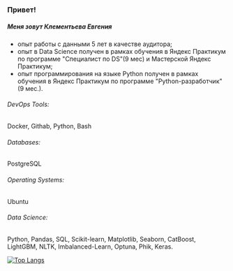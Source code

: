 ### Привет!

##### Меня зовут Клементьева Евгения
-  опыт работы с данными 5 лет в качестве аудитора;
-  опыт в Data Science получен в рамках обучения в Яндекс Практикум по программе "Специалист по DS"(9 мес) и Мастерской Яндекс Практикум;
-  опыт программирования на языке Python получен в рамках обучения в Яндекс Практикум по программе "Python-разработчик"(9 мес.).


###### DevOps Tools:
Docker, Githab, Python, Bash

###### Databases: 
PostgreSQL

###### Operating Systems: 
Ubuntu

###### Data Science: 
Python, Pandas, SQL, Scikit-learn, Matplotlib, Seaborn, CatBoost, LightGBM, NLTK, Imbalanced-Learn, Optuna, Phik, Keras.


[![Top Langs](https://github-readme-stats.vercel.app/api/top-langs/?username=KlementevaE&hide=jupyter,css,scss,html,c,makefile,dockerfile,shell,cmake)](https://github.com/anuraghazra/github-readme-stats)
